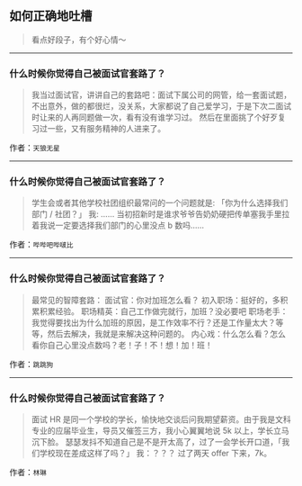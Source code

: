 ## 如何正确地吐槽

> 看点好段子，有个好心情～


 
---

### 什么时候你觉得自己被面试官套路了？

> 我当过面试官，讲讲自己的套路吧：面试下属公司的网管，给一套面试题，不出意外，做的都很烂，没关系，大家都说了自己爱学习，于是下次二面试时让来的人再同题做一次，看有没有谁学习过。
> 然后在里面挑了个好歹复习过一些，又有服务精神的人进来了。


作者：`天狼无星`

---

### 什么时候你觉得自己被面试官套路了？

> 学生会或者其他学校社团组织最常问的一个问题就是:
> 「你为什么选择我们部门 / 社团？」
> 我: ……
> 当初招新时是谁求爷爷告奶奶硬把传单塞我手里拉着我说一定要选择我们部门的心里没点 b 数吗……


作者：`哔哔吧哔啵比`

---

### 什么时候你觉得自己被面试官套路了？

> 最常见的智障套路：
> 面试官：你对加班怎么看？
> 初入职场：挺好的，多积累积累经验。
> 职场精英：自己工作做完就行，加班？没必要吧
> 职场老手：我觉得要找出为什么加班的原因，是工作效率不行？还是工作量太大？等等，然后去解决，我就是来解决这种问题的。
> 内心戏：什么怎么看？怎么看你自己心里没点数吗？老！子！不！想！加！班！


作者：`跳跳狗`

---

### 什么时候你觉得自己被面试官套路了？

> 面试 HR 是同一个学校的学长，愉快地交谈后问我期望薪资。由于我是文科专业的应届毕业生，导员又催签三方，我小心翼翼地说 5k 以上，学长立马沉下脸。
> 瑟瑟发抖不知道自己是不是开太高了，过了一会学长开口道，「我们学校现在差成这样了吗？」
> 我：？？？
> 过了两天 offer 下来，7k。


作者：`林琳`